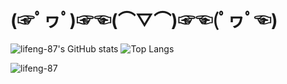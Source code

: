 # (☞ﾟヮﾟ)☞☜(⌒▽⌒)☞☜(ﾟヮﾟ☜)


![lifeng-87's GitHub stats](https://github-readme-stats.vercel.app/api?username=lifeng-87&show_icons=true&theme=dark)
![![Top Langs](https://github-readme-stats.vercel.app/api/top-langs/?username=lifeng-87&theme=dark&layout=compact&show_icons=true)](https://github.com/anuraghazra/github-readme-stats)

<p><img align="center" src="https://custom-images.strikinglycdn.com/res/hrscywv4p/image/upload/c_limit,fl_lossy,h_9000,w_1200,f_auto,q_auto/1101858/647405_419702.jpeg" alt="lifeng-87" /></p>
